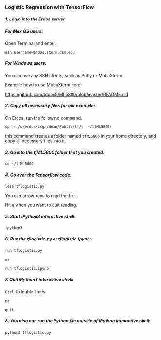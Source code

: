 ### Logistic Regression with TensorFlow

##### 1. Login into the Erdos server

##### For Max OS users:

Open Terminal and enter:

`ssh username@erdos.storm.dsm.edu`

##### For Windows users:

You can use any SSH clients, such as Putty or MobaXterm.

Example how to use MobaXterm here: 

https://github.com/tdoan5/ML5800/blob/master/README.md


##### 2. Copy all necessary files for our example:

On Erdos, run the following command,

`cp -r /u/erdos/csga/doan/Public/tf/.  ~/tfML5800/`

this command creates a folder named `tfML5800` in your home directory, and copy all necessary files into it.

##### 3. Go into the *tfML5800* folder that you created:

`cd ~/tfML5800`

##### 4. Go over the Tensorflow code:

`less tflogistic.py`

You can arrow keys to read the file.

Hit `q` when you want to quit reading.

##### 5. Start iPython3 interactive shell:

`ipython3`

##### 6. Run the *tflogistic.py* or *tflogistic.ipynb*:

`run tflogistic.py`

or

`run tflogistic.ipynb`

##### 7. Quit iPython3 interactive shell:

`Ctrl+D` double times

or 

`quit`

##### 8. You also can run the Python file outside of iPython interactive shell:

`python3 tflogistic.py`
